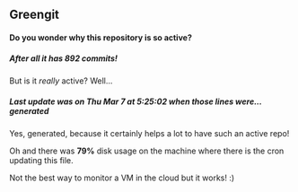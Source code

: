 ## Greengit

#### Do you wonder why this repository is so active?

##### After all it has 892 commits!

But is it *really* active? Well...

##### Last update was on Thu Mar 7 at 5:25:02 when those lines were... generated

Yes, generated, because it certainly helps a lot to have such an active repo!

Oh and there was **79%** disk usage on the machine
where there is the cron updating this file.

Not the best way to monitor a VM in the cloud but it works! :)
